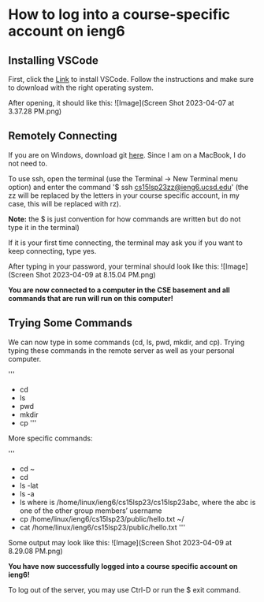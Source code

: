 # How to log into a course-specific account on ieng6
## Installing VSCode
First, click the [Link](https://code.visualstudio.com/) to install VSCode. Follow the instructions and make sure to download with the right operating system.

After opening, it should like this: ![Image](Screen Shot 2023-04-07 at 3.37.28 PM.png)

## Remotely Connecting
If you are on Windows, download git [here](https://gitforwindows.org). Since I am on a MacBook, I do not need to.

To use ssh, open the terminal (use the Terminal → New Terminal menu option) and enter the command '$ ssh cs15lsp23zz@ieng6.ucsd.edu' (the zz will be replaced by the letters in your course specific account, in my case, this will be replaced with rz). 

**Note:** the $ is just convention for how commands are written but do not type it in the terminal)

If it is your first time connecting, the terminal may ask you if you want to keep connecting, type yes.

After typing in your password, your terminal should look like this: ![Image](Screen Shot 2023-04-09 at 8.15.04 PM.png)

**You are now connected to a computer in the CSE basement and all commands that are run will run on this computer!**

## Trying Some Commands
We can now type in some commands (cd, ls, pwd, mkdir, and cp). Trying typing these commands in the remote server as well as your personal computer.

'''
* cd
* ls
* pwd
* mkdir
* cp
'''

More specific commands: 

'''
* cd ~
* cd
* ls -lat
* ls -a
* ls <directory> where <directory> is /home/linux/ieng6/cs15lsp23/cs15lsp23abc, where the abc is one of the other group members’ username
* cp /home/linux/ieng6/cs15lsp23/public/hello.txt ~/
* cat /home/linux/ieng6/cs15lsp23/public/hello.txt
'''

Some output may look like this: ![Image](Screen Shot 2023-04-09 at 8.29.08 PM.png)

**You have now successfully logged into a course specific account on ieng6!**

To log out of the server, you may use Ctrl-D or run the $ exit command.


